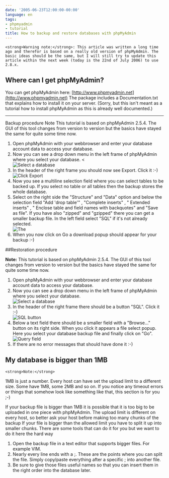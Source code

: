 ```yaml
---
date: '2005-06-23T12:00:00-00:00'
language: en
tags:
- phpmyadmin
- tutorial
title: How to backup and restore databases with phpMyAdmin
---
```



<div class="warning note">
	
	<strong>Warning note:</strong>: This article was written a long time ago and therefor is based on a really old version of phpMyAdmin. The basic ideas should be the same, but I will still try to update this article within the next week (today is the 22nd of July 2006) to use 2.8.x.

</div>


## Where can I get phpMyAdmin?

You can get phpMyAdmin here: [http://www.phpmyadmin.net](http://www.phpmyadmin.net) The package includes a Documentation.txt that explains how to install it on your server. (Sorry, but this isn't meant as a tutorial how to install phpMyAdmin as this is already well documented.)

-------------------------------


Backup procedure
Note
This tutorial is based on phpMyAdmin 2.5.4. The GUI of this tool changes from version to version but the basics have stayed the same for quite some time now.

   1. Open phpMyAdmin with your webbrowser and enter your database account data to access your database.
   2. Now you can see a drop down menu in the left frame of phpMyAdmin where you select your database. <
      <div class="figure"><img src="http://zerokspot.com/uploads/select_db.png" alt="Select a database"/></div>
   3. In the header of the right frame you should now see Export. Click it :-)
      <div class="figure"><img src="http://zerokspot.com/uploads/select_export.png" alt="Click Export"/></div>
   4. Now you see a multiline selection field where you can select tables to be backed up. If you select no table or all tables then the backup stores the whole database.
   5. Select on the right side the "Structure" and "Data" option and below the selection field "Add 'drop table'" , "Complete inserts" , " Extended inserts" , " Enclose table and field names with backquotes" and "Save as file". If you have also "zipped" and "gzipped" there you can get a smaller backup file. In the left field select "SQL" if it's not already selected.
      <div class="figure"><img src="http://zerokspot.com/uploads/export_form.png" alt="The "dump"-dialog"/></div>
   6. When you now click on Go a download popup should appear for your backup :-) 

##Restoration procedure
<div class="note">
	
<strong>Note:</strong>
This tutorial is based on phpMyAdmin 2.5.4. The GUI of this tool changes from version to version but the basics have stayed the same for quite some time now.

</div>

1. Open phpMyAdmin with your webbrowser and enter your database account data to access your database.
2. Now you can see a drop down menu in the left frame of phpMyAdmin where you select your database.
   <div class="figure"><img src="http://zerokspot.com/uploads/select_db.png" alt="Select a database"/></div>
3. In the header of the right frame there should be a button "SQL". Click it :-)
   <div class="figure"><img alt="SQL button" src="http://zerokspot.com/uploads/select_sql.png"/></div>
4. Below a text field there should be a smaller field with a "Browse..." button on its right side. When you click it appears a file select popup. Here you select your database backup file and finally click on "Go".
   <div class="figure"><img src="http://zerokspot.com/uploads/query_field.png" alt="Query field"/></div>
5. If there are no error messages that should have done it :-) 

## My database is bigger than 1MB
<div class="note">
	
	<strong>Note:</strong>
1MB is just a number. Every host can have set the upload limit to a different size. Some have 1MB, some 2MB and so on. If you notice any timeout errors or things that somehow look like something like that, this section is for you ;-)

</div>

If your backup file is bigger than 1MB it is possible that it is too big to be uploaded in one piece with phpMyAdmin. The upload limit is different on every host, so better ask your host before making too many chunks of the backup If your file is bigger than the allowed limit you have to split it up into smaller chunks. There are some tools that can do it for you but we want to do it here the hard way

1. Open the backup file in a text editor that supports bigger files. For example VIM.
2. Nearly every line ends with a ;. These are the points where you can split the file. Simply copy/paste everything after a specific ; into another file.
3. Be sure to give those files useful names so that you can insert them in the right order into the database later.